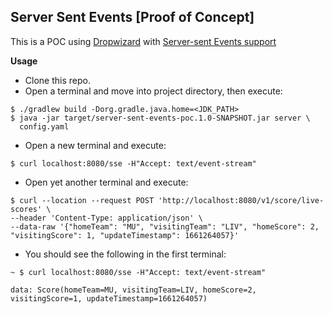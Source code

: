 ## Server Sent Events [Proof of Concept]
This is a POC using [Dropwizard](github.com/codahale/dropwizard) with [Server-sent Events support](https://github.com/jetty-project/jetty-eventsource-servlet)

__Usage__

* Clone this repo.
* Open a terminal and move into project directory, then execute:

```
$ ./gradlew build -Dorg.gradle.java.home=<JDK_PATH>
$ java -jar target/server-sent-events-poc.1.0-SNAPSHOT.jar server \
  config.yaml
```

* Open a new terminal and execute:

```
$ curl localhost:8080/sse -H"Accept: text/event-stream"
```

* Open yet another terminal and execute:

```
$ curl --location --request POST 'http://localhost:8080/v1/score/live-scores' \
--header 'Content-Type: application/json' \
--data-raw '{"homeTeam": "MU", "visitingTeam": "LIV", "homeScore": 2, "visitingScore": 1, "updateTimestamp": 1661264057}'
```

* You should see the following in the first terminal:

```
~ $ curl localhost:8080/sse -H"Accept: text/event-stream"

data: Score(homeTeam=MU, visitingTeam=LIV, homeScore=2, visitingScore=1, updateTimestamp=1661264057)
```



